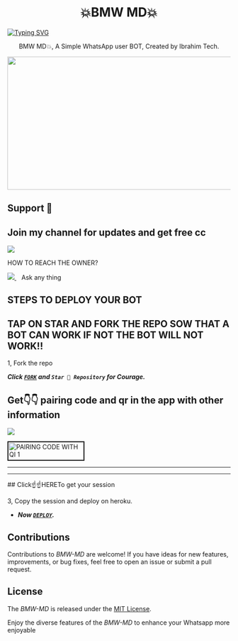  <h1 align="center"> 💥BMW MD💥 </h1>



      
 [![Typing SVG](https://readme-typing-svg.herokuapp.com?font=Rockstar-ExtraBold&color=F05&lines=𝗧𝗛𝗜𝗦+𝗜𝗦+𝗕𝗠𝗪+𝗠𝗗+𝗖𝗥𝗘𝗔𝗧𝗘𝗗+𝗜𝗕𝗥𝗔𝗛𝗜𝗠+𝗧𝗘𝗖𝗛)](https://git.io/typing-svg)


 
<p align="center"> BMW MD💥, A Simple WhatsApp user BOT, Created by Ibrahim Tech.
</p>



<img src="https://telegra.ph/file/a238340352ed8841782a7.jpg" width="700" height="300"/>

## Support 🧧
## Join my channel for updates and get free cc
<a href="https://whatsapp.com/channel/0029VaZuGSxEawdxZK9CzM0Y">
  <img src="https://img.shields.io/badge/Support_channel-0a0a0a?style=for-the-badge&logo=wachannel&logoColor=white">
</a>



HOW TO REACH THE OWNER? 
 
   
   <a href="https://wa.me/message/74F2PC4JA4F3P1">
    <img src="https://img.shields.io/badge/WhatsApp-25D366?style=for-the-badge&logo=whatsapp&logoColor=white" />
  </a>&nbsp;&nbsp;
   <a

## Ask any thing


## STEPS TO DEPLOY YOUR BOT

## TAP ON STAR AND FORK THE REPO SOW THAT A BOT CAN WORK IF NOT THE BOT WILL NOT WORK!!

1, Fork the repo

   ***Click [`FORK`](https://github.com/ibrahimaitech/IBRAHIM-AI-10.10) and `Star 👑 Repository` for Courage.***
  


## Get👇👇 pairing code and qr in the app with other information

   <a href="https://ibrahim-tech-code1-scanner-a3182bc283cc.herokuapp.com/">
  <img src="https://img.shields.io/badge/𝗜𝗕𝗥𝗔𝗛𝗜𝗠_𝗔𝗣𝗣-0a0a0a?style=for-the-badge&logo=𝗦𝗖𝗔𝗡 𝗔𝗣𝗣&logoColor=red">
</a>

<a href="[https://vajirapair-713f1494b168.herokuapp.com/](https://ibrahim-tech-code1-scanner-a3182bc283cc.herokuapp.com/)"><img src="https://i.ibb.co/FWSfNmb/scan-qr-zusyco-btn.png" alt="PAIRING CODE WITH QI 1" border="2" width="170" height="40" ></a>

<hr>

<hr>
## Click☝️☝️HERETo get your session
   
3, Copy the session and deploy on heroku.  

   
 - ***Now [`DEPLOY`](https://dashboard.heroku.com/new?template=https://github.com/ibrahimaitech/IBRAHIM-AI-10.10).***


## Contributions

Contributions to *BMW-MD* are welcome! If you have ideas for new features, improvements, or bug fixes, feel free to open an issue or submit a pull request.

## License

The *BMW-MD* is released under the [MIT License](https://opensource.org/licenses/MIT).

Enjoy the diverse features of the *BMW-MD*  to enhance your Whatsapp more enjoyable



